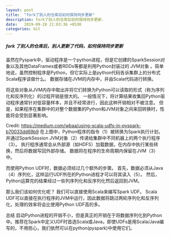 ```yaml
---
layout: post
title:  "fork了别人的仓库后如何保持同步更新"
description: fork了别人的仓库后如何保持同步更新.
date:   2019-09-28 21:03:36 +0530
categories: Git
---
```

##### fork 了别人的仓库后，别人更新了代码，如何保持同步更新

虽然在Pyspark中，驱动程序是一个python进程，但是它创建的SparkSession对象以及其他DataFrames或者RDDs等都是利用Python封装过的 JVM对象 。简单地说，虽然控制程序是Python，但它实际上是python代码告诉集群上的分布式Scala程序该做什么。 数据存储在JVM的内存中，并由Scala代码进行转换。

将这些对象从JVM内存中取出并将它们转换为Python可以读取的形式（称为序列化和反序列化）的过程开销是很大的。
一般情况下，将计算结果收集回Python驱动程序通常针对低容量样本，并且不经常进行，因此这种开销相对不被注意。
但是，如果程序在集群中的对整个数据集的Python和JVM对象之间来回转换时，性能将会受到显著影响。

Credit: https://medium.com/wbaa/using-scala-udfs-in-pyspark-b70033dd69b9
在上图中，Python程序的指令（1）被转换为Spark执行计划，并通过SparkSession JVM对象（2）传递给集群中不同机器上的两个执行程序（3）。 执行程序通常会从外部源（如HDFS）加载数据，在内存中执行某些转换，然后将数据写回外部存储。 数据将在程序的生命周期内保留在JVM（3）中。

而使用Python UDF时，数据必须经过几个额外的步骤。 首先，数据必须从Java（4）序列化，这样运行UDF所在的Python进程才可以将其读入（5）。 然后，Python运算完的结果经过一些列序列化和反序列化然后返回到JVM。

那么我们该如何优化呢？
我们可以直接使用Scala来编写Spark UDF。
Scala UDF可以直接在执行程序的JVM中运行，因此数据将跳过两轮序列化和反序列化，处理的效率将会比使用Python UDF高的多。

总结
启动Python进程的开销不小，但是真正的开销在于将数据序列化到Python中。推荐在Spark中定义UDF时首选Scala或Java，即使UDFs是用Scala/Java编写的，不用担心，我们依然可以在python(pyspark)中使用它们。



